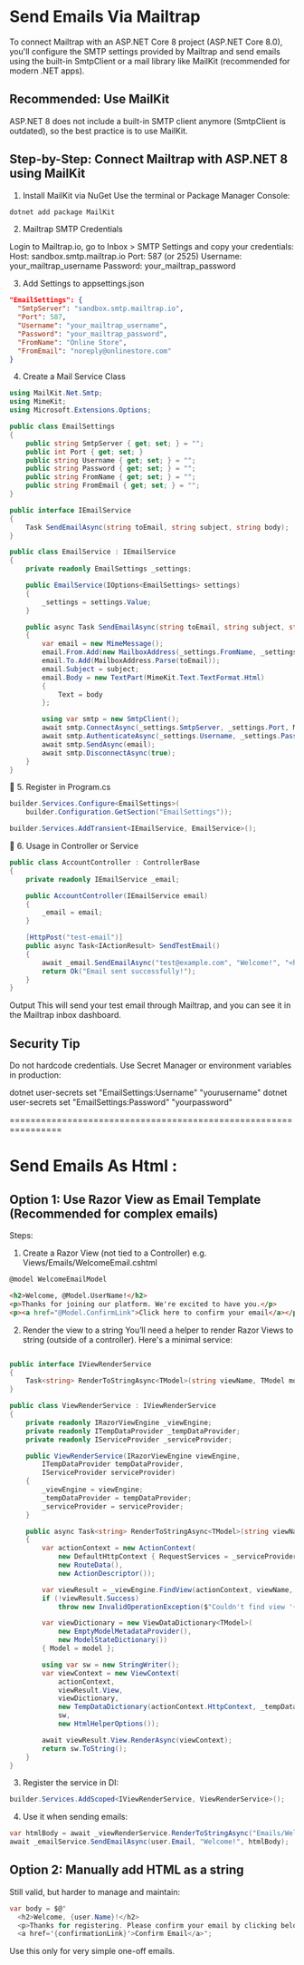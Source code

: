 # Send Emails Via Mailtrap

To connect Mailtrap with an ASP.NET Core 8 project (ASP.NET Core 8.0), you'll configure the SMTP settings provided by Mailtrap and send emails using the built-in SmtpClient or a mail library like MailKit (recommended for modern .NET apps).

## Recommended: Use MailKit
ASP.NET 8 does not include a built-in SMTP client anymore (SmtpClient is outdated), so the best practice is to use MailKit.

## Step-by-Step: Connect Mailtrap with ASP.NET 8 using MailKit

1. Install MailKit via NuGet
Use the terminal or Package Manager Console:
```bash
dotnet add package MailKit
```
2. Mailtrap SMTP Credentials

Login to Mailtrap.io, go to Inbox > SMTP Settings and copy your credentials:
Host: sandbox.smtp.mailtrap.io
Port: 587 (or 2525)
Username: your_mailtrap_username
Password: your_mailtrap_password

3. Add Settings to appsettings.json
```json
"EmailSettings": {
  "SmtpServer": "sandbox.smtp.mailtrap.io",
  "Port": 587,
  "Username": "your_mailtrap_username",
  "Password": "your_mailtrap_password",
  "FromName": "Online Store",
  "FromEmail": "noreply@onlinestore.com"
}
```
4. Create a Mail Service Class
```csharp
using MailKit.Net.Smtp;
using MimeKit;
using Microsoft.Extensions.Options;

public class EmailSettings
{
    public string SmtpServer { get; set; } = "";
    public int Port { get; set; }
    public string Username { get; set; } = "";
    public string Password { get; set; } = "";
    public string FromName { get; set; } = "";
    public string FromEmail { get; set; } = "";
}

public interface IEmailService
{
    Task SendEmailAsync(string toEmail, string subject, string body);
}

public class EmailService : IEmailService
{
    private readonly EmailSettings _settings;

    public EmailService(IOptions<EmailSettings> settings)
    {
        _settings = settings.Value;
    }

    public async Task SendEmailAsync(string toEmail, string subject, string body)
    {
        var email = new MimeMessage();
        email.From.Add(new MailboxAddress(_settings.FromName, _settings.FromEmail));
        email.To.Add(MailboxAddress.Parse(toEmail));
        email.Subject = subject;
        email.Body = new TextPart(MimeKit.Text.TextFormat.Html)
        {
            Text = body
        };

        using var smtp = new SmtpClient();
        await smtp.ConnectAsync(_settings.SmtpServer, _settings.Port, MailKit.Security.SecureSocketOptions.StartTls);
        await smtp.AuthenticateAsync(_settings.Username, _settings.Password);
        await smtp.SendAsync(email);
        await smtp.DisconnectAsync(true);
    }
}
```
🔹 5. Register in Program.cs
``` csharp
builder.Services.Configure<EmailSettings>(
    builder.Configuration.GetSection("EmailSettings"));

builder.Services.AddTransient<IEmailService, EmailService>();
```
🔹 6. Usage in Controller or Service
``` csharp
public class AccountController : ControllerBase
{
    private readonly IEmailService _email;

    public AccountController(IEmailService email)
    {
        _email = email;
    }

    [HttpPost("test-email")]
    public async Task<IActionResult> SendTestEmail()
    {
        await _email.SendEmailAsync("test@example.com", "Welcome!", "<h1>Welcome to our store</h1>");
        return Ok("Email sent successfully!");
    }
}
```
Output
This will send your test email through Mailtrap, and you can see it in the Mailtrap inbox dashboard.

## Security Tip

Do not hardcode credentials. Use Secret Manager or environment variables in production:

dotnet user-secrets set "EmailSettings:Username" "yourusername"
dotnet user-secrets set "EmailSettings:Password" "yourpassword"


================================================================

# Send Emails As Html : 

## Option 1: Use Razor View as Email Template (Recommended for complex emails)

Steps:
1. Create a Razor View (not tied to a Controller)
e.g. Views/Emails/WelcomeEmail.cshtml

```html
@model WelcomeEmailModel

<h2>Welcome, @Model.UserName!</h2>
<p>Thanks for joining our platform. We're excited to have you.</p>
<p><a href="@Model.ConfirmLink">Click here to confirm your email</a></p>
```
2. Render the view to a string
You’ll need a helper to render Razor Views to string (outside of a controller). Here's a minimal service:

```csharp

public interface IViewRenderService
{
    Task<string> RenderToStringAsync<TModel>(string viewName, TModel model);
}

public class ViewRenderService : IViewRenderService
{
    private readonly IRazorViewEngine _viewEngine;
    private readonly ITempDataProvider _tempDataProvider;
    private readonly IServiceProvider _serviceProvider;

    public ViewRenderService(IRazorViewEngine viewEngine,
        ITempDataProvider tempDataProvider,
        IServiceProvider serviceProvider)
    {
        _viewEngine = viewEngine;
        _tempDataProvider = tempDataProvider;
        _serviceProvider = serviceProvider;
    }

    public async Task<string> RenderToStringAsync<TModel>(string viewName, TModel model)
    {
        var actionContext = new ActionContext(
            new DefaultHttpContext { RequestServices = _serviceProvider },
            new RouteData(),
            new ActionDescriptor());

        var viewResult = _viewEngine.FindView(actionContext, viewName, false);
        if (!viewResult.Success)
            throw new InvalidOperationException($"Couldn't find view '{viewName}'");

        var viewDictionary = new ViewDataDictionary<TModel>(
            new EmptyModelMetadataProvider(),
            new ModelStateDictionary())
        { Model = model };

        using var sw = new StringWriter();
        var viewContext = new ViewContext(
            actionContext,
            viewResult.View,
            viewDictionary,
            new TempDataDictionary(actionContext.HttpContext, _tempDataProvider),
            sw,
            new HtmlHelperOptions());

        await viewResult.View.RenderAsync(viewContext);
        return sw.ToString();
    }
}
```
3. Register the service in DI:

```csharp
builder.Services.AddScoped<IViewRenderService, ViewRenderService>();
```
4. Use it when sending emails:

```csharp
var htmlBody = await _viewRenderService.RenderToStringAsync("Emails/WelcomeEmail", model);
await _emailService.SendEmailAsync(user.Email, "Welcome!", htmlBody);

```
## Option 2: Manually add HTML as a string
Still valid, but harder to manage and maintain:

```csharp
var body = $@"
  <h2>Welcome, {user.Name}!</h2>
  <p>Thanks for registering. Please confirm your email by clicking below.</p>
  <a href='{confirmationLink}'>Confirm Email</a>";

  ```
Use this only for very simple one-off emails.